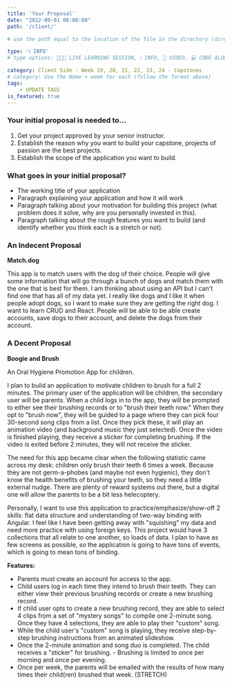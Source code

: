 ```yaml
---
title: 'Your Proposal'
date: "2022-09-01 08:00:00"
path: '/client/'

# use the path equal to the location of the file in the directory (directory structure)

type: 'ℹ️ INFO'
# type options: 👩🏽‍🏫 LIVE LEARNING SESSION, ℹ️ INFO, 🎥 VIDEO, 💻 CODE ALONG, 🥼LAB, ↩️ REVIEW/NOTES, 👥 GROUP LEARNING, 👷🏼‍♂️ GROUP PROJECT, 🧠 ASSESSMENT, 📝 ASSIGNMENT

category: Client Side - Week 19, 20, 21, 22, 23, 24 - Capstones
# category: Use the Name + week for each (follow the format above)
tags: 
    - UPDATE TAGS
is_featured: true
---
```

### Your initial proposal is needed to...
1. Get your project approved by your senior instructor.
1. Establish the reason why you want to build your capstone, projects of passion are the best projects.
1. Establish the scope of the application you want to build.

### What goes in your initial proposal?
- The working title of your application
- Paragraph explaining your application and how it will work
- Paragraph talking about your motivation for building this project (what problem does it solve, why are you personally invested in this).
- Paragraph talking about the rough features you want to build (and identify whether you think each is a stretch or not).

### An Indecent Proposal
**Match.dog**

This app is to match users with the dog of their choice. People will give some information that will go through a bunch of dogs and match them with the one that is best for them. I am thinking about using an API but I can't find one that has all of my data yet. I really like dogs and I like it when people adopt dogs, so I want to make sure they are getting the right dog. I want to learn CRUD and React. People will be able to be able create accounts, save dogs to their account, and delete the dogs from their account.

### A Decent Proposal
**Boogie and Brush**

An Oral Hygiene Promotion App for children.

I plan to build an application to motivate children to brush for a full 2 minutes. The primary user of the application will be children, the secondary user will be parents. When a child logs in to the app, they will be prompted to either see their brushing records or to "brush their teeth now." When they opt to "brush now", they will be guided to a page where they can pick four 30-second song clips from a list. Once they pick these, it will play an animation video (and background music they just selected). Once the video is finished playing, they receive a sticker for completing brushing. If the video is exited before 2 minutes, they will not receive the sticker.

The need for this app became clear when the following statistic came across my desk: children only brush their teeth 6 times a week. Because they are not germ-a-phobes (and maybe not even hygienic), they don't know the health benefits of brushing your teeth, so they need a little external nudge. There are plenty of reward systems out there, but a digital one will allow the parents to be a bit less helecoptery.

Personally, I want to use this application to practice/emphasize/show-off 2 skills: flat data structure and understanding of two-way binding with Angular. I feel like I have been getting away with "squishing" my data and need more practice with using foreign keys. This project would have 3 collections that all relate to one another, so loads of data. I plan to have as few screens as possible, so the application is going to have tons of events, which is going to mean tons of binding.

**Features:**
- Parents must create an account for access to the app.
- Child users log in each time they intend to brush their teeth. They can either view their previous brushing records or create a new brushing record.
- If child user opts to create a new brushing record, they are able to select 4 clips from a set of "mystery songs" to compile one 2-minute song. Once they have 4 selections, they are able to play their "custom" song.
- While the child user's "custom" song is playing, they receive step-by-step brushing instructions from an animated slideshow.
- Once the 2-minute animation and song duo is completed. The child receives a "sticker" for brushing. - Brushing is limited to once per morning and once per evening.
- Once per week, the parents will be emailed with the results of how many times their child(ren) brushed that week. (STRETCH)
